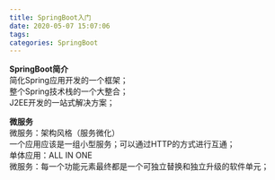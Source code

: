 ```yaml
---
title: SpringBoot入门
date: 2020-05-07 15:07:06
tags: 
categories: SpringBoot
---
```


<!--more-->

**SpringBoot简介**  
简化Spring应用开发的一个框架；  
整个Spring技术栈的一个大整合；  
J2EE开发的一站式解决方案；

**微服务**  
微服务：架构风格（服务微化）  
一个应用应该是一组小型服务；可以通过HTTP的方式进行互通；  
单体应用：ALL IN ONE  
微服务：每一个功能元素最终都是一个可独立替换和独立升级的软件单元；